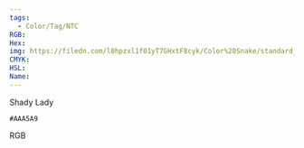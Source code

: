 ```yaml
---
tags:
  - Color/Tag/NTC
RGB:
Hex:
img: https://filedn.com/l0hpzxl1f01yT7GHxtF8cyk/Color%20Snake/standard_csv_to_svg//AAA5A9.svg
CMYK:
HSL:
Name:
---
```

Shady Lady
```palette
#AAA5A9
```
RGB
